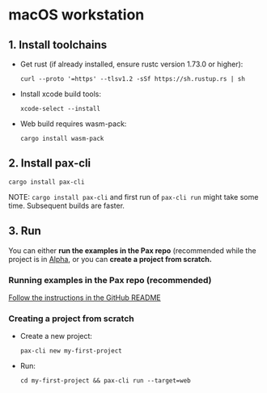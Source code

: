# macOS workstation

## 1. Install toolchains

- Get rust (if already installed, ensure rustc version 1.73.0 or higher):

  `curl --proto '=https' --tlsv1.2 -sSf https://sh.rustup.rs | sh`

- Install xcode build tools:

  `xcode-select --install`

- Web build requires wasm-pack: 

  `cargo install wasm-pack`

## 2. Install pax-cli

  `cargo install pax-cli`

  NOTE: `cargo install pax-cli` and first run of `pax-cli run` might take some time.  Subsequent builds are faster.

## 3. Run

You can either **run the examples in the Pax repo** (recommended while the project is in [Alpha](https://github.com/paxengine/pax?tab=readme-ov-file#status), or you can **create a project from scratch.**

### Running examples in the Pax repo (recommended)
[Follow the instructions in the GitHub README](https://github.com/paxengine/pax?tab=readme-ov-file#examples)

### Creating a project from scratch

- Create a new project:

  `pax-cli new my-first-project`

- Run: 

  `cd my-first-project && pax-cli run --target=web`